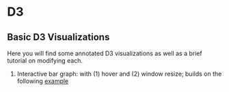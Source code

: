 # D3

## Basic D3 Visualizations

Here you will find some annotated D3 visualizations as well as a brief tutorial on modifying each. 

1. Interactive bar graph: with (1) hover and (2) window resize; builds on the following [example](http://bl.ocks.org/Caged/6476579)
